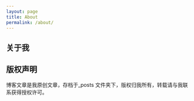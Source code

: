 ```yaml
---
layout: page
title: About
permalink: /about/
---
```


## 关于我




## 版权声明

博客文章是我原创文章，存档于_posts 文件夹下，版权归我所有，转载请与我联系获得授权许可。
